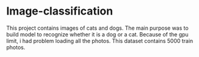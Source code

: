 # Image-classification

This project contains images of cats and dogs. The main purpose was to build model to recognize whether it is a dog or a cat. Because of the gpu limit, i had problem loading all the photos. This dataset contains 5000 train photos. 
